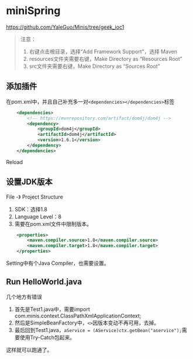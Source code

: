 # miniSpring

https://github.com/YaleGuo/Minis/tree/geek_ioc1

> 注意：
> 1. 右键点击根目录，选择“Add Framework Support”，选择 Maven
> 2. resources文件夹需要右键，Make Directory as “Resources Root”
> 3. src文件夹需要右键，Make Directory as “Sources Root”


## 添加插件

在pom.xml中，并且自己补充多一对`<dependencies></dependencies>`标签

```XML
    <dependencies>
        <!-- https://mvnrepository.com/artifact/dom4j/dom4j -->
        <dependency>
            <groupId>dom4j</groupId>
            <artifactId>dom4j</artifactId>
            <version>1.6.1</version>
        </dependency>
    </dependencies>
```
Reload

## 设置JDK版本

File -》 Project Structure
1. SDK：选择1.8
2. Language Level：8
3. 需要在pom.xml文件中限制版本。

```xml
    <properties>
        <maven.compiler.source>1.8</maven.compiler.source>
        <maven.compiler.target>1.8</maven.compiler.target>
    </properties>
```

Setting中有个Java Compiler，也需要设置。

## Run HelloWorld.java

几个地方有错误

1. 首先是Test1.java中，需要import com.minis.context.ClassPathXmlApplicationContext; 
2. 然后是SimpleBeanFactory中，`<>`因版本变动不再可用，去掉。
3. 最后回到Test1.java，`aService = (AService)ctx.getBean("aservice");`需要使用Try-Catch包起来。

这样就可以跑通了。


